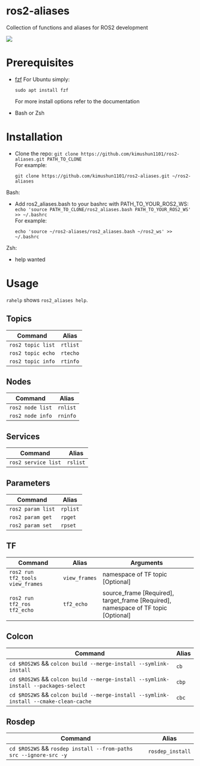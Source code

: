 # ros2-aliases
Collection of functions and aliases for ROS2 development

![](https://github.com/tonynajjar/ros2-aliases/blob/main/usage.gif)

# Prerequisites

- [fzf](https://github.com/junegunn/fzf#installation)
  For Ubuntu simply: 
  ```
  sudo apt install fzf
  ```
  For more install options refer to the documentation

- Bash or Zsh

# Installation

- Clone the repo: `git clone https://github.com/kimushun1101/ros2-aliases.git PATH_TO_CLONE`  
  For example:
  ```
  git clone https://github.com/kimushun1101/ros2-aliases.git ~/ros2-aliases
  ```

Bash:
- Add ros2_aliases.bash to your bashrc with PATH_TO_YOUR_ROS2_WS: `echo 'source PATH_TO_CLONE/ros2_aliases.bash PATH_TO_YOUR_ROS2_WS' >> ~/.bashrc`  
  For example:
  ```
  echo 'source ~/ros2-aliases/ros2_aliases.bash ~/ros2_ws' >> ~/.bashrc
  ```

Zsh:
- help wanted

# Usage

`rahelp` shows `ros2_aliases help`.

## Topics

| Command | Alias |
| --- | --- |
| `ros2 topic list` | `rtlist` |
| `ros2 topic echo` | `rtecho`|
| `ros2 topic info` | `rtinfo`|

## Nodes

| Command | Alias |
| --- | --- |
| `ros2 node list` | `rnlist` |
| `ros2 node info` | `rninfo`|

## Services

| Command | Alias |
| --- | --- |
| `ros2 service list` | `rslist` |

## Parameters

| Command | Alias |
| --- | --- |
| `ros2 param list` | `rplist` |
| `ros2 param get`  | `rpget`|
| `ros2 param set`  | `rpset`|

## TF

| Command | Alias | Arguments |
| --- | --- | --- |
| `ros2 run tf2_tools view_frames` | `view_frames` | namespace of TF topic [Optional] |
| `ros2 run tf2_ros tf2_echo` | `tf2_echo`| source_frame [Required], target_frame [Required], namespace of TF topic [Optional] |

## Colcon

| Command | Alias |
| --- | --- |
| `cd $ROS2WS` && `colcon build --merge-install --symlink-install` | `cb` |
| `cd $ROS2WS` && `colcon build --merge-install --symlink-install --packages-select` | `cbp`|
| `cd $ROS2WS` && `colcon build --merge-install --symlink-install --cmake-clean-cache ` | `cbc`|

## Rosdep

| Command | Alias |
| --- | --- |
| `cd $ROS2WS` && `rosdep install --from-paths src --ignore-src -y` | `rosdep_install` |